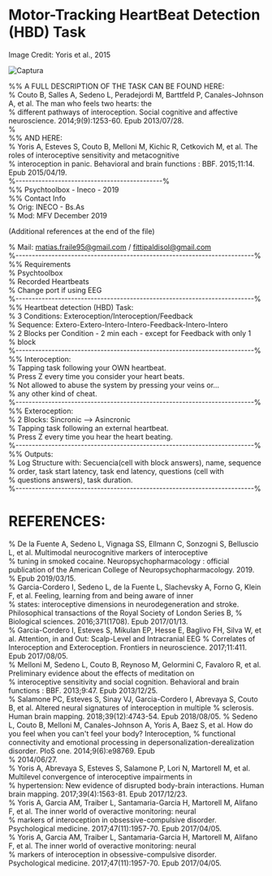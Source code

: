# Motor-Tracking HeartBeat Detection (HBD) Task  
Image Credit: Yoris et al., 2015

![Captura](https://user-images.githubusercontent.com/58863799/70832936-26896700-1dd5-11ea-83d9-3e0252b6a0f8.PNG)

%% A FULL DESCRIPTION OF THE TASK CAN BE FOUND HERE:  
% Couto B, Salles A, Sedeno L, Peradejordi M, Barttfeld P, Canales-Johnson A, et al. The man who feels two hearts: the   
% different pathways of interoception. Social cognitive and affective neuroscience. 2014;9(9):1253-60. Epub 2013/07/28.     
%  
%% AND HERE:  
% Yoris A, Esteves S, Couto B, Melloni M, Kichic R, Cetkovich M, et al. The roles of interoceptive sensitivity and metacognitive     
% interoception in panic. Behavioral and brain functions : BBF. 2015;11:14. Epub 2015/04/19.    
%---------------------------------------------%    
%% Psychtoolbox - Ineco - 2019  
%% Contact Info  
% Orig: INECO - Bs.As  
% Mod:  MFV December 2019  

(Additional references at the end of the file)  
  
%  Mail: matias.fraile95@gmail.com / fittipaldisol@gmail.com  
%-------------------------------------------------------------------------%  
%% Requirements  
%  Psychtoolbox  
%  Recorded Heartbeats  
%  Change port if using EEG   
%-------------------------------------------------------------------------%  
%% Heartbeat detection (HBD) Task:  
%  3 Conditions: Exteroception/Interoception/Feedback  
%  Sequence: Extero-Extero-Intero-Intero-Feedback-Intero-Intero  
%  2 Blocks per Condition - 2 min each - except for Feedback with only 1  
%  block  
%-------------------------------------------------------------------------%  
%% Interoception:   
%  Tapping task following your OWN heartbeat.   
%  Press Z every time you consider your heart beats.  
%  Not allowed to abuse the system by pressing your veins or...  
%  any other kind of cheat.  
%-------------------------------------------------------------------------%  
%% Exteroception:  
%  2 Blocks: Sincronic --> Asincronic   
%  Tapping task following an external heartbeat.  
%  Press Z every time you hear the heart beating.  
%-------------------------------------------------------------------------%  
%% Outputs:  
%  Log Structure with: Secuencia(cell with block answers), name, sequence  
%  order, task start latency, task end latency, questions (cell with  
%  questions answers), task duration.  
%-------------------------------------------------------------------------%  
  
# REFERENCES:  
% De la Fuente A, Sedeno L, Vignaga SS, Ellmann C, Sonzogni S, Belluscio L, et al. Multimodal neurocognitive markers of interoceptive   
% tuning in smoked cocaine. Neuropsychopharmacology : official publication of the American College of Neuropsychopharmacology. 2019.   
% Epub 2019/03/15.  
% Garcia-Cordero I, Sedeno L, de la Fuente L, Slachevsky A, Forno G, Klein F, et al. Feeling, learning from and being aware of inner  
% states: interoceptive dimensions in neurodegeneration and stroke. Philosophical transactions of the Royal Society of London Series B, % Biological sciences. 2016;371(1708). Epub 2017/01/13.  
% Garcia-Cordero I, Esteves S, Mikulan EP, Hesse E, Baglivo FH, Silva W, et al. Attention, in and Out: Scalp-Level and Intracranial EEG  % Correlates of Interoception and Exteroception. Frontiers in neuroscience. 2017;11:411. Epub 2017/08/05.  
% Melloni M, Sedeno L, Couto B, Reynoso M, Gelormini C, Favaloro R, et al. Preliminary evidence about the effects of meditation on   
% interoceptive sensitivity and social cognition. Behavioral and brain functions : BBF. 2013;9:47. Epub 2013/12/25.  
% Salamone PC, Esteves S, Sinay VJ, Garcia-Cordero I, Abrevaya S, Couto B, et al. Altered neural signatures of interoception in multiple  % sclerosis. Human brain mapping. 2018;39(12):4743-54. Epub 2018/08/05. 
% Sedeno L, Couto B, Melloni M, Canales-Johnson A, Yoris A, Baez S, et al. How do you feel when you can't feel your body? Interoception,  % functional connectivity and emotional processing in depersonalization-derealization disorder. PloS one. 2014;9(6):e98769. Epub   
% 2014/06/27.  
% Yoris A, Abrevaya S, Esteves S, Salamone P, Lori N, Martorell M, et al. Multilevel convergence of interoceptive impairments in   
% hypertension: New evidence of disrupted body-brain interactions. Human brain mapping. 2017;39(4):1563-81. Epub 2017/12/23.  
% Yoris A, Garcia AM, Traiber L, Santamaria-Garcia H, Martorell M, Alifano F, et al. The inner world of overactive monitoring: neural   
% markers of interoception in obsessive-compulsive disorder. Psychological medicine. 2017;47(11):1957-70. Epub 2017/04/05.  
% Yoris A, Garcia AM, Traiber L, Santamaria-Garcia H, Martorell M, Alifano F, et al. The inner world of overactive monitoring: neural  
% markers of interoception in obsessive-compulsive disorder. Psychological medicine. 2017;47(11):1957-70. Epub 2017/04/05.  


